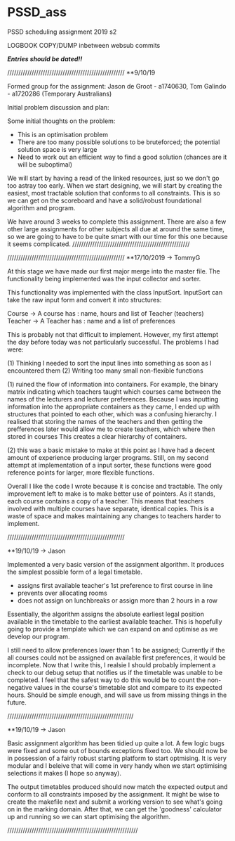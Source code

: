 # PSSD_ass
PSSD scheduling assignment 2019 s2

LOGBOOK COPY/DUMP inbetween websub commits

***Entries should be dated!!***


/////////////////////////////////////////////////////
**9/10/19

Formed group for the assignment: Jason de Groot - a1740630,  Tom Galindo - a1720286 (Temporary Australians)

Initial problem discussion and plan:

Some initial thoughts on the problem:
- This is an optimisation problem
- There are too many possible solutions to be bruteforced; the potential solution space is very large
- Need to work out an efficient way to find a good solution (chances are it will be suboptimal)

We will start by having a read of the linked resources, just so we don't go too astray too early.
When we start designing, we will start by creating the easiest, most tractable solution that conforms to all constraints. This is so we can get on the scoreboard and have a solid/robust foundational algorithm and program.

We have around 3 weeks to complete this assignment. There are also a few other large assignments for other subjects all due at around the same time, so we are going to have to be quite smart with our time for this one because it seems complicated.
/////////////////////////////////////////////////////

/////////////////////////////////////////////////////
**17/10/2019 -> TommyG

At this stage we have made our first major merge into the master file.
The functionality being implemented was the input collector and sorter.

This functionality was implemented with the class InputSort. InputSort can take the raw input form and convert it into structures:

Course  -> A course has       : name, hours and list of Teacher (teachers)
Teacher -> A Teacher has      : name and a list of preferences

This is probably not that difficult to implement. However, my first attempt the day before today was not particularly successful. The problems I had were:

  (1) Thinking I needed to sort the input lines into something as soon as I encountered them
  (2) Writing too many small non-flexible functions
  
(1) ruined the flow of information into containers. For example, the binary matrix indicating which teachers taught which courses came between the names of the lecturers and lecturer preferences. Because I was inputting information into the appropriate containers as they came, I ended up with structures that pointed to each other, which was a confusing hierarchy. I realised that  storing the names of the teachers and then getting the prefferences later would allow me to create teachers, which where then stored in courses
This creates a clear hierarchy of containers.

(2) this was a basic mistake to make at this point as I have had a decent amount of experience producing larger programs. Still, on my second attempt at implementation of a input sorter, these functions were good reference points for larger, more flexible functions.

Overall I like the code I wrote because it is concise and tractable. The only improvement left to make is to make better use of pointers. As it stands, each course contains a copy of a teacher. This means that teachers involved with multiple courses have separate, identical copies. This is a waste of space and makes maintaining any changes to teachers harder to implement.

/////////////////////////////////////////////////////

**19/10/19 -> Jason

Implemented a very basic version of the assignment algorithm. It produces the simplest possible form of a legal timetable.
- assigns first available teacher's 1st preference to first course in line
- prevents over allocating rooms
- does not assign on lunchbreaks or assign more than 2 hours in a row

Essentially, the algorithm assigns the absolute earliest legal position available in the timetable to the earliest available teacher. This is hopefully going to provide a template which we can expand on and optimise as we develop our program.

I still need to allow preferences lower than 1 to be assigned; Currently if the all courses could not be assigned on available first preferences, it would be incomplete. Now that I write this, I realsie I should probably implement a check to our debug setup that notifies us if the timetable was unable to be completed. I feel that the safest way to do this would be to count the non-negative values in the course's timetable slot and compare to its expected hours. Should be simple enough, and will save us from missing things in the future.

/////////////////////////////////////////////////////////

**19/10/19 -> Jason

Basic assignment algorithm has been tidied up quite a lot. A few logic bugs were fixed and some out of bounds exceptions fixed too. We should now be in possession of a fairly robust starting platform to start optmising. It is very modular and I beleive that will come in very handy when we start optimising selections it makes (I hope so anyway).

The output timetables produced should now match the expected output and conform to all constraints imposed by the assignment. It might be wise to create the makefile next and submit a working version to see what's going on in the marking domain. After that, we can get the 'goodness' calculator up and running so we can start optimising the algorithm.

///////////////////////////////////////////////////////////
